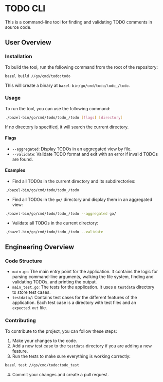 # TODO CLI

This is a command-line tool for finding and validating TODO comments in source code.

## User Overview

### Installation

To build the tool, run the following command from the root of the repository:

```bash
bazel build //go/cmd/todo:todo
```

This will create a binary at `bazel-bin/go/cmd/todo/todo_/todo`.

### Usage

To run the tool, you can use the following command:

```bash
./bazel-bin/go/cmd/todo/todo_/todo [flags] [directory]
```

If no directory is specified, it will search the current directory.

#### Flags

- `--aggregated`: Display TODOs in an aggregated view by file.
- `--validate`: Validate TODO format and exit with an error if invalid TODOs are found.

#### Examples

- Find all TODOs in the current directory and its subdirectories:

```bash
./bazel-bin/go/cmd/todo/todo_/todo
```

- Find all TODOs in the `go/` directory and display them in an aggregated view:

```bash
./bazel-bin/go/cmd/todo/todo_/todo --aggregated go/
```

- Validate all TODOs in the current directory:

```bash
./bazel-bin/go/cmd/todo/todo_/todo --validate
```

## Engineering Overview

### Code Structure

- `main.go`: The main entry point for the application. It contains the logic for parsing command-line arguments, walking the file system, finding and validating TODOs, and printing the output.
- `main_test.go`: The tests for the application. It uses a `testdata` directory to store test cases.
- `testdata/`: Contains test cases for the different features of the application. Each test case is a directory with test files and an `expected.out` file.

### Contributing

To contribute to the project, you can follow these steps:

1.  Make your changes to the code.
2.  Add a new test case to the `testdata` directory if you are adding a new feature.
3.  Run the tests to make sure everything is working correctly:

```bash
bazel test //go/cmd/todo:todo_test
```

4.  Commit your changes and create a pull request.
